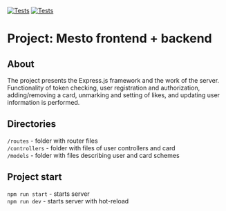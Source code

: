 [![Tests](../../actions/workflows/tests-13-sprint.yml/badge.svg)](../../actions/workflows/tests-13-sprint.yml) [![Tests](../../actions/workflows/tests-14-sprint.yml/badge.svg)](../../actions/workflows/tests-14-sprint.yml)
# Project: Mesto frontend + backend

## About

The project presents the Express.js framework and the work of the server. Functionality of token checking, user registration and authorization, adding/removing a card, unmarking and setting of likes, and updating user information is performed.

## Directories

`/routes` - folder with router files  
`/controllers` - folder with files of user controllers and card   
`/models` - folder with files describing user and card schemes

## Project start

`npm run start` - starts server   
`npm run dev` - starts server with hot-reload
